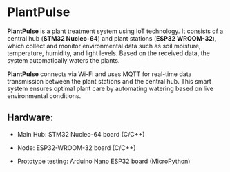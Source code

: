 # PlantPulse
**PlantPulse** is a plant treatment system using IoT technology. It consists of a central hub (**STM32 Nucleo-64**) and plant stations (**ESP32 WROOM-32**), which collect and monitor environmental data such as soil moisture, temperature, humidity, and light levels. Based on the received data, the system automatically waters the plants. 

**PlantPulse** connects via Wi-Fi and uses MQTT for real-time data transmission between the plant stations and the central hub. This smart system ensures optimal plant care by automating watering based on live environmental conditions.

## Hardware:
- Main Hub: STM32 Nucleo-64 board (C/C++)

- Node: ESP32-WROOM-32 board (C/C++)

- Prototype testing: Arduino Nano ESP32 board (MicroPython)